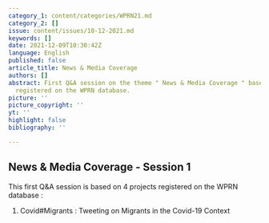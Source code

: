 ```yaml
---
category_1: content/categories/WPRN21.md
category_2: []
issue: content/issues/10-12-2021.md
keywords: []
date: 2021-12-09T10:30:42Z
language: English
published: false
article_title: News & Media Coverage
authors: []
abstract: First Q&A session on the theme " News & Media Coverage " based on 4 projects
  registered on the WPRN database.
picture: ''
picture_copyright: ''
yt: ''
highlight: false
bibliography: ''

---
```

## News & Media Coverage - Session 1

This first Q&A session is based on 4 projects registered on the WPRN database :

1. Covid#Migrants : Tweeting on Migrants in the Covid-19 Context